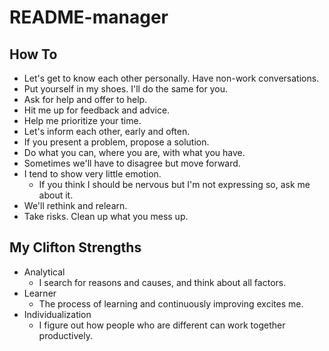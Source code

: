 # README-manager

## How To

* Let's get to know each other personally. Have non-work conversations.
* Put yourself in my shoes. I'll do the same for you.
* Ask for help and offer to help.
* Hit me up for feedback and advice.
* Help me prioritize your time.
* Let's inform each other, early and often.
* If you present a problem, propose a solution.
* Do what you can, where you are, with what you have.
* Sometimes we'll have to disagree but move forward.
* I tend to show very little emotion.
  * If you think I should be nervous but I'm not expressing so, ask me about it.
* We'll rethink and relearn.
* Take risks. Clean up what you mess up.

## My Clifton Strengths

* Analytical
  * I search for reasons and causes, and think about all factors.
* Learner
  * The process of learning and continuously improving excites me.
* Individualization
  * I figure out how people who are different can work together productively.
